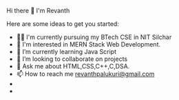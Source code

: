 Hi there 👋 I'm Revanth

Here are some ideas to get you started:

- 🧑‍🎓 I'm currently pursuing my BTech CSE in NIT Silchar
- 👀 I'm interested in MERN Stack Web Development.
- 🌱 I’m currently learning Java Script
- 👯 I’m looking to collaborate on projects
- 💬 Ask me about HTML,CSS,C++,C,DSA.
- 📫 How to reach me revanthpalukuri@gmail.com
- <br>
- 
